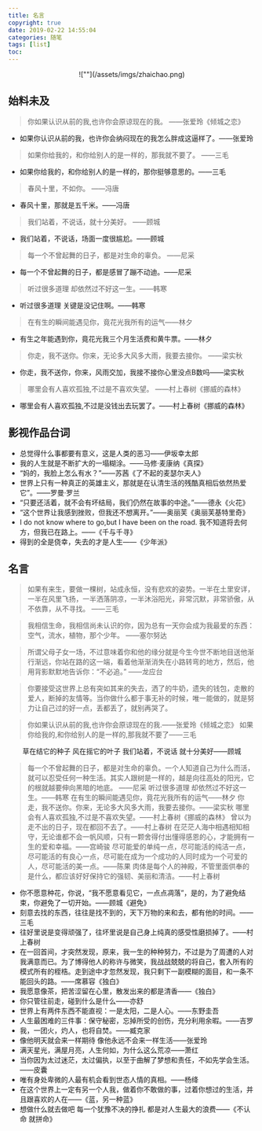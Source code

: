 ```yaml
---
title: 名言
copyright: true
date: 2019-02-22 14:55:04
categories: 随笔
tags: [list]
toc:
---
```


<center>![""](/assets/imgs/zhaichao.png)</center> 
<!--more-->

## 始料未及
> 你如果认识从前的我,也许你会原谅现在的我。                              ——张爱玲《倾城之恋》
* 如果你认识从前的我，也许你会纳闷现在的我怎么胖成这逼样了。——张爱玲

> 如果你给我的，和你给别人的是一样的，那我就不要了。   ——三毛
* 如果你给我的，和你给别人的是一样的，那你挺够意思的。——三毛

> 春风十里，不如你。         ——冯唐
* 春风十里，那就是五千米。——冯唐
> 我们站着，不说话，就十分美好。      ——顾城
* 我们站着，不说话，场面一度很尴尬。——顾城

> 每一个不曾起舞的日子，都是对生命的辜负。  ——尼采
* 每一个不曾起舞的日子，都是感冒了蹦不动迪。——尼采

> 听过很多道理 却依然过不好这一生。——韩寒
* 听过很多道理 关键是没记住啊。——韩寒

> 在有生的瞬间能遇见你，竟花光我所有的运气——林夕
* 有生之年能遇到你，竟花光我三个月生活费和黄牛票。——林夕

> 你走，我不送你。你来，无论多大风多大雨，我要去接你。     ——梁实秋
* 你走，我不送你，你来，风雨交加，我接不接你心里没点B数吗——梁实秋

> 哪里会有人喜欢孤独,不过是不喜欢失望。       ——村上春树《挪威的森林》
*  哪里会有人喜欢孤独,不过是没钱出去玩罢了。——村上春树《挪威的森林》

## 影视作品台词
* 总觉得什么事都要有意义，这是人类的恶习——伊坂幸太郎
* 我的人生就是不断扩大的一塌糊涂。——马修·麦康纳《真探》
* “妈的，我脸上怎么有水？”——苏茜《了不起的麦瑟尔夫人》
* 世界上只有一种真正的英雄主义，那就是在认清生活的残酷真相后依然热爱它”。——罗曼·罗兰
* “只要还活着，就不会有坏结局，我们仍然在故事的中途。”——德永《火花》
* “这个世界让我感到挫败，但我还不想离开。”——奥丽芙《奥丽芙基特里奇》
* I do not know where to go,but I have been on the road. 我不知道将去何方，但我已在路上。——《千与千寻》
* 得到的全是侥幸，失去的才是人生——《少年派》

## 名言
> 如果有来生，要做一棵树，站成永恒，没有悲欢的姿势。一半在土里安详，一半在风里飞扬，一半洒落阴凉，一半沐浴阳光，非常沉默，非常骄傲，从不依靠，从不寻找。     ——三毛

> 我相信生命，我相信尚未认识的你，因为总有一天你会成为我最爱的东西：空气，流水，植物，那个少年。     ——塞尔努达

> 所谓父母子女一场，不过意味着你和他的缘分就是今生今世不断地目送他渐行渐远，你站在路的这一端，看着他渐渐消失在小路转弯的地方，然后，他用背影默默地告诉你：“不必追。”        ——龙应台

> 你要接受这世界上总有突如其来的失去，洒了的牛奶，遗失的钱包，走散的爱人，断掉的友情等。当你做什么都于事无补的时候，唯一能做的，就是努力让自己过的好一点，丢都丢了，就别再哭了。

> 你如果认识从前的我,也许你会原谅现在的我.——张爱玲《倾城之恋》
> 如果你给我的,和你给别人的是一样的,那我就不要了——三毛
<center>
草在结它的种子
风在摇它的叶子
我们站着，不说话
就十分美好——顾城
</center>

> 每一个不曾起舞的日子，都是对生命的辜负。一个人知道自己为什么而活，就可以忍受任何一种生活。其实人跟树是一样的，越是向往高处的阳光，它的根就越要伸向黑暗的地底。 ——尼采
> 听过很多道理 却依然过不好这一生。——韩寒
> 在有生的瞬间能遇见你，竟花光我所有的运气——林夕
> 你走，我不送你。你来，无论多大风多大雨，我要去接你。——梁实秋
> 哪里会有人喜欢孤独,不过是不喜欢失望。——村上春树《挪威的森林》
> 曾以为走不出的日子，现在都回不去了。——村上春树
> 在茫茫人海中相遇相知相守，无论谁都不会一帆风顺，只有一颗舍得付出懂得感恩的心，才能拥有一生的爱和幸福。——宫崎骏
> 尽可能爱的单纯一点，尽可能活的纯洁一点，尽可能活的有良心一点，尽可能在成为一个成功的人同时成为一个可爱的人，尽可能活的美一点。——陈果
> 肉体是每个人的神殿，不管里面供奉的是什么，都应该好好保持它的强韧、美丽和清洁。——村上春树

* 你不愿意种花，你说，“我不愿意看见它，一点点凋落”，是的，为了避免结束，你避免了一切开始。——顾城《避免》
* 刻意去找的东西，往往是找不到的，天下万物的来和去，都有他的时间。——三毛
* 往好里说是变得顽强了，往坏里说是自己身上纯真的感受性磨损掉了。——村上春树
* 在一回首间，才突然发现，原来，我一生的种种努力，不过是为了周遭的人对我满意而已。为了博得他人的称许与微笑，我战战兢兢的将自己，套入所有的模式所有的桎梏。走到途中才忽然发现，我只剩下一副模糊的面目，和一条不能回头的路。——席慕容《独白》
* 我愿意像茶，把苦涩留在心里，散发出来的都是清香——《独白》
* 你只管往前走，碰到什么是什么——亦舒
* 世界上有两件东西不能直视：一是太阳，二是人心。——东野圭吾
* 人生最困难的三件事：保守秘密，忘掉所受的创伤，充分利用余暇。——吉罗
* 我，一团火，灼人，也将自焚。——臧克家
* 像他明天就会来一样期待 像他永远不会来一样生活——张爱玲
* 满天星光，满屋月亮，人生何如，为什么这么荒凉——萧红
* 当你因为太过迷茫，太过偏执，以至于曲解了梦想和责任，不如先学会生活。——皮囊
* 唯有身处卑微的人最有机会看到世态人情的真相。——杨绛
* 在这个世界上一定有另一个人我，做着你不敢做的事，过着你想过的生活，并且跟喜欢的人在——《蓝，另一种蓝》
* 想做什么就去做吧 每一个犹豫不决的挣扎 都是对人生最大的浪费——《不认命 就拼命》
